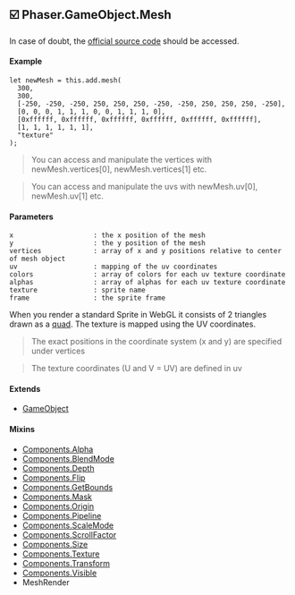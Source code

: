 ## :ballot_box_with_check: Phaser.GameObject.Mesh

In case of doubt, the [official source code](https://github.com/photonstorm/phaser) should be accessed.

#### Example

```
let newMesh = this.add.mesh(
  300,
  300,
  [-250, -250, -250, 250, 250, 250, -250, -250, 250, 250, 250, -250],
  [0, 0, 0, 1, 1, 1, 0, 0, 1, 1, 1, 0],
  [0xffffff, 0xffffff, 0xffffff, 0xffffff, 0xffffff, 0xffffff],
  [1, 1, 1, 1, 1, 1],
  "texture"
);
```

> You can access and manipulate the vertices with newMesh.vertices[0], newMesh.vertices[1] etc.

> You can access and manipulate the uvs with newMesh.uv[0], newMesh.uv[1] etc.

#### Parameters

```
x                    : the x position of the mesh
y                    : the y position of the mesh
vertices             : array of x and y positions relative to center of mesh object
uv                   : mapping of the uv coordinates
colors               : array of colors for each uv texture coordinate
alphas               : array of alphas for each uv texture coordinate
texture              : sprite name
frame                : the sprite frame
```

When you render a standard Sprite in WebGL it consists of 2 triangles drawn as a [quad](https://cascade.madmimi.com/promotion_images/1776/7835/original/quad.png?1495210535).
The texture is mapped using the UV coordinates.

> The exact positions in the coordinate system (x and y) are specified under vertices

> The texture coordinates (U and V = UV) are defined in uv

#### Extends

- [GameObject](https://github.com/digitsensitive/phaser3-typescript/blob/master/cheatsheets/gameobjects/gameobject.md)

#### Mixins

- [Components.Alpha](https://github.com/digitsensitive/phaser3-typescript/blob/master/cheatsheets/gameobjects/components/alpha.md)
- [Components.BlendMode](https://github.com/digitsensitive/phaser3-typescript/blob/master/cheatsheets/gameobjects/components/blendMode.md)
- [Components.Depth](https://github.com/digitsensitive/phaser3-typescript/blob/master/cheatsheets/gameobjects/components/depth.md)
- [Components.Flip](https://github.com/digitsensitive/phaser3-typescript/blob/master/cheatsheets/gameobjects/components/flip.md)
- [Components.GetBounds](https://github.com/digitsensitive/phaser3-typescript/blob/master/cheatsheets/gameobjects/components/getBounds.md)
- [Components.Mask](https://github.com/digitsensitive/phaser3-typescript/blob/master/cheatsheets/gameobjects/components/mask.md)
- [Components.Origin](https://github.com/digitsensitive/phaser3-typescript/blob/master/cheatsheets/gameobjects/components/origin.md)
- [Components.Pipeline](https://github.com/digitsensitive/phaser3-typescript/blob/master/cheatsheets/gameobjects/components/pipeline.md)
- [Components.ScaleMode](https://github.com/digitsensitive/phaser3-typescript/blob/master/cheatsheets/gameobjects/components/scaleMode.md)
- [Components.ScrollFactor](https://github.com/digitsensitive/phaser3-typescript/blob/master/cheatsheets/gameobjects/components/scrollFactor.md)
- [Components.Size](https://github.com/digitsensitive/phaser3-typescript/blob/master/cheatsheets/gameobjects/components/size.md)
- [Components.Texture](https://github.com/digitsensitive/phaser3-typescript/blob/master/cheatsheets/gameobjects/components/texture.md)
- [Components.Transform](https://github.com/digitsensitive/phaser3-typescript/blob/master/cheatsheets/gameobjects/components/transform.md)
- [Components.Visible](https://github.com/digitsensitive/phaser3-typescript/blob/master/cheatsheets/gameobjects/components/visible.md)
- MeshRender
